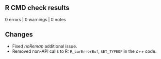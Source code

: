 ## R CMD check results

0 errors | 0 warnings | 0 notes

## Changes

* Fixed *noRemap* additional issue.
* Removed non-API calls to R: `R_curErrorBuf`, `SET_TYPEOF` in the c++ code.





